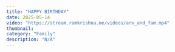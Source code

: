 ```yaml
---
title: "HAPPY BIRTHDAY"
date: 2025-05-14
video: "https://stream.ramkrishna.me/videos/arv_and_fam.mp4"
thumbnail: 
category: "Family"
description: "N/A"
---
```


